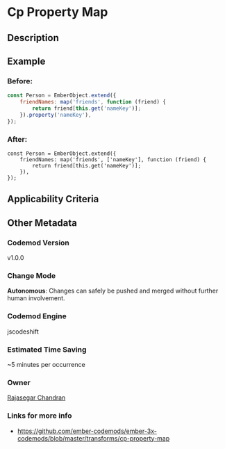 # Cp Property Map

## Description

## Example

### Before:

```jsx
const Person = EmberObject.extend({
	friendNames: map('friends', function (friend) {
		return friend[this.get('nameKey')];
	}).property('nameKey'),
});
```

### After:

```tsx
const Person = EmberObject.extend({
	friendNames: map('friends', ['nameKey'], function (friend) {
		return friend[this.get('nameKey')];
	}),
});
```

## Applicability Criteria

## Other Metadata

### Codemod Version

v1.0.0

### Change Mode

**Autonomous**: Changes can safely be pushed and merged without further human involvement.

### **Codemod Engine**

jscodeshift

### Estimated Time Saving

~5 minutes per occurrence

### Owner

[Rajasegar Chandran](https://github.com/rajasegar)

### Links for more info

-   https://github.com/ember-codemods/ember-3x-codemods/blob/master/transforms/cp-property-map
